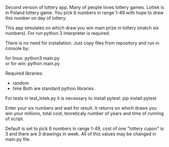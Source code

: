 Second version of lottery app. 
Many of people loves lottery games. Lottek is in Poland lottery game. You pick 6 numbers in range 1-49 with hope to draw this number on day of lottery. 

This app simulates on which draw you win main prize in lottery (match six numbers). 
For run python 3 interpreter is required.

There is no need for installation. Just copy files from repository and run in console by:

for linux: python3 main.py  
or
for win: python main.py 

Required libraries:
- random
- time
Both are standard python libraries. 

For tests in test_lotek.py it is necessary to install pytest:
pip install pytest

Enter your six numbers and wait for result.
It returns on which draws you win your millions, total cost, teoreticaly number of years and time of running of script.

Default is set to pick 6 numbers in range 1-49, cost of one "lottery cupon" is 3 and there are 3 drawings in week. All of this values may be changed in main.py file.
